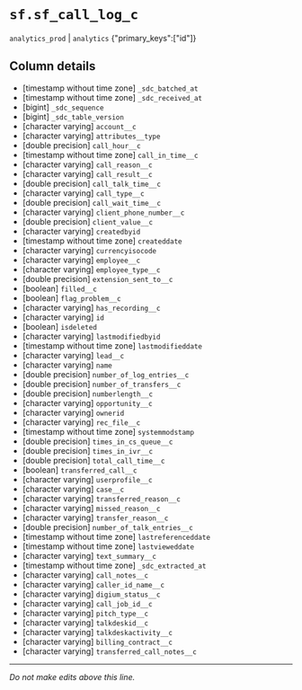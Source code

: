 # `sf.sf_call_log_c`
`analytics_prod` | `analytics`
{"primary_keys":["id"]}

## Column details
* [timestamp without time zone] `_sdc_batched_at`
* [timestamp without time zone] `_sdc_received_at`
* [bigint]    `_sdc_sequence`
* [bigint]    `_sdc_table_version`
* [character varying] `account__c`
* [character varying] `attributes__type`
* [double precision] `call_hour__c`
* [timestamp without time zone] `call_in_time__c`
* [character varying] `call_reason__c`
* [character varying] `call_result__c`
* [double precision] `call_talk_time__c`
* [character varying] `call_type__c`
* [double precision] `call_wait_time__c`
* [character varying] `client_phone_number__c`
* [double precision] `client_value__c`
* [character varying] `createdbyid`
* [timestamp without time zone] `createddate`
* [character varying] `currencyisocode`
* [character varying] `employee__c`
* [character varying] `employee_type__c`
* [double precision] `extension_sent_to__c`
* [boolean]   `filled__c`
* [boolean]   `flag_problem__c`
* [character varying] `has_recording__c`
* [character varying] `id`
* [boolean]   `isdeleted`
* [character varying] `lastmodifiedbyid`
* [timestamp without time zone] `lastmodifieddate`
* [character varying] `lead__c`
* [character varying] `name`
* [double precision] `number_of_log_entries__c`
* [double precision] `number_of_transfers__c`
* [double precision] `numberlength__c`
* [character varying] `opportunity__c`
* [character varying] `ownerid`
* [character varying] `rec_file__c`
* [timestamp without time zone] `systemmodstamp`
* [double precision] `times_in_cs_queue__c`
* [double precision] `times_in_ivr__c`
* [double precision] `total_call_time__c`
* [boolean]   `transferred_call__c`
* [character varying] `userprofile__c`
* [character varying] `case__c`
* [character varying] `transferred_reason__c`
* [character varying] `missed_reason__c`
* [character varying] `transfer_reason__c`
* [double precision] `number_of_talk_entries__c`
* [timestamp without time zone] `lastreferenceddate`
* [timestamp without time zone] `lastvieweddate`
* [character varying] `text_summary__c`
* [timestamp without time zone] `_sdc_extracted_at`
* [character varying] `call_notes__c`
* [character varying] `caller_id_name__c`
* [character varying] `digium_status__c`
* [character varying] `call_job_id__c`
* [character varying] `pitch_type__c`
* [character varying] `talkdeskid__c`
* [character varying] `talkdeskactivity__c`
* [character varying] `billing_contract__c`
* [character varying] `transferred_call_notes__c`

-------------------------------------------------------------------------------
*Do not make edits above this line.*
